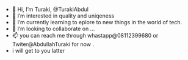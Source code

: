- 👋 Hi, I’m Turaki, @TurakiAbdul
- 👀 I’m interested in quality and uniqeness
- 🌱 I’m currently learning to eplore to new things in the world of tech.
- 💞️ I’m looking to collaborate on ...
- 📫 you can reach me through whastapp@08112399680 or Twiter@AbdullahTuraki for now  . 
- i will get to you latter

<!---
TurakiAbdul/TurakiAbdul is a ✨ special ✨ repository because its `README.md` (this file) appears on your GitHub profile.
You can click the Preview link to take a look at your changes.
--->
